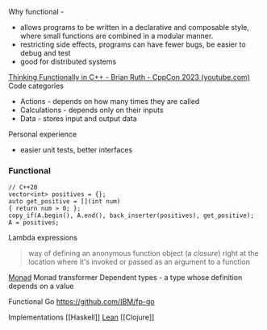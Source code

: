 

Why functional - 
* allows programs to be written in a declarative and composable style, where small functions are combined in a modular manner.
* restricting side effects, programs can have fewer bugs, be easier to debug and test
* good for distributed systems

[Thinking Functionally in C++ - Brian Ruth - CppCon 2023 (youtube.com)](https://www.youtube.com/watch?v=6-WH9Hnec1M)
Code categories
 - Actions - depends on how many times they are called
 - Calculations - depends only on their inputs
 - Data - stores input and output data

Personal experience
- easier unit tests, better interfaces

### Functional
```
// C++20
vector<int> positives = {};
auto get_positive = [](int num)
{ return num > 0; };
copy_if(A.begin(), A.end(), back_inserter(positives), get_positive);
A = positives;
```


Lambda expressions
> way of defining an anonymous function object (a _closure_) right at the location where it's invoked or passed as an argument to a function

[Monad](http://www.jerf.org/iri/post/2958)
Monad transformer
Dependent types - a type whose definition depends on a value

Functional Go
https://github.com/IBM/fp-go

Implementations
[[Haskell]]
[Lean](https://leanprover.github.io/about/)
[[Clojure]]